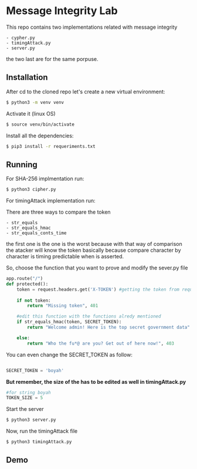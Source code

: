 # Message Integrity Lab

This repo contains two implementations related with message integrity

    - cypher.py
    - timingAttack.py
    - server.py

the two last are for the same porpuse.

## Installation

After cd to the cloned repo let's create a new virtual environment:

```sh
$ python3 -m venv venv
```

Activate it (linux OS)
```sh
$ source venv/bin/activate
```

Install all the dependencies:

```sh
$ pip3 install -r requeriments.txt
```


## Running

For SHA-256 implmentation run: 

```sh
$ python3 cipher.py
```

For timingAttack implementation run:

There are three ways to compare the token
    
    - str_equals
    - str_equals_hmac
    - str_equals_conts_time

the first one is the one is the worst because with that way of comparison the atacker will know the token
basically because compare character by character is timing predictable when is asserted.

So, choose the function that you want to prove and modify the sever.py file 

```python
app.route("/")
def protected():
    token = request.headers.get('X-TOKEN') #getting the token from request header
    
    if not token:
        return "Missing token", 401

    #edit this function with the functions alredy mentioned
    if str_equals_hmac(token, SECRET_TOKEN):
        return "Welcome admin! Here is the top secret government data"

    else:
        return "Who the fu*@ are you? Get out of here now!", 403

```

You can even change the SECRET_TOKEN as follow:

```python

SECRET_TOKEN = 'boyah'

```

**But remember, the size of the has to be edited as well in timingAttack.py** 


```python
#for string boyah
TOKEN_SIZE = 5

```

Start the server

```sh
$ python3 server.py
```

Now, run the timingAttack file

```sh
$ python3 timingAttack.py
```

## Demo